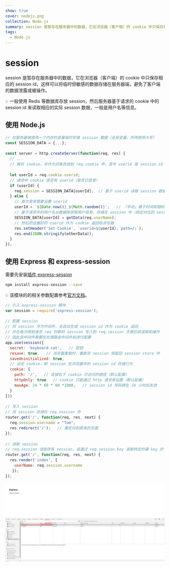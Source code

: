 ```yaml
---
show: true
cover: nodejs.png
collection: Node.js
summary: session 是暂存在服务器中的数据，它在浏览器（客户端）的 cookie 中只保存相应的 session id，这样可以将临时但敏感的数据存储在服务器端，避免了客户端的数据泄露或被操作。
tags:
  - Node.js
---
```


# session
session 是暂存在服务器中的数据，它在浏览器（客户端）的 cookie 中只保存相应的 session id，这样可以将临时但敏感的数据存储在服务器端，避免了客户端的数据泄露或被操作。

:bulb: 一般使用 Redis 等数据库存放 session，然后服务器基于请求的 cookie 中的 session id 来读取相应的实际 session 数据，一般是用户名等信息。

## 使用 Node.js

```js
// 在服务器端使用一个内存的变量临时存储 session 数据（全局变量，所用使用大写）
const SESSION_DATA = {...};

const server = http.createServer(function(req, res) {
  // ...
  // 解析 cookie，并作为对象存放到 req.cookie 中，其中 userid 是 session id

  let userId = req.cookie.userid;
  // 请求中 cookie 是否有 userid（是否已登录）
  if (userId) {
    req.session = SESSION_DATA[userId];  // 基于 userid 读取 session 数据
  } else {
    // 首次登录需要设置 userid
    userId = `${Date.now()}_${Math.random()}`;   // 「手动」基于时间和随机数生成 session id
    // 基于请求中的用户名从数据库获取用户信息，存储在 session 中（绑定对应的 session id）
    SESSION_DATA[userId] = getData(req.userName);
    // 然后把设置好的 userid 作为 cookie 返回给浏览器
    res.setHeader('Set-Cookie', `userid=${userId}; path=/;`);
    res.end(JSON.stringify(otherData));
  }
});
```

## 使用 Express 和 express-session
需要先安装[插件 express-session](https://www.npmjs.com/package/express-session)

```bash
npm install express-session --save
```

:bulb: 该模块的的相关参数配置参考[官方文档](https://github.com/expressjs/session#readme)。

```js
// 引入 express-session 模块
var session = require('express-session');

// 配置 session
// 将 session 作为中间件，会自动生成 session id 作为 cookie 返回
// 并在每次得到请求 req 时都将 session 写入到 req.session 方便后续读取和操作
// 因此该中间件需要在处理路由中间件前进行配置
app.use(session({
  secret: 'keyboard cat',   // 密钥
  resave: true,   // 浏览器重载时，重新将 session 保留回 session store 中
  saveUninitialized: true,
  // 设定 cookie，即 session 在浏览器中的 session id 存储行为
  cookie: {
    path: '/',   // 该域名下 cookie 可访问的路径（默认配置）
    httpOnly: true   // cookie 只能通过 http 请求来设置（默认配置）
    maxAge: 24 * 60 * 60 *1000,   // session id 号码牌在 24 小时后失效
  }
}))

// 写入 session
// 将 session 存储在 req.session 中
router.get('/', function(req, res, next) {
  req.session.username = "Tom";
  res.redirect('/');   // 重定向到原来的页面
});

// 读取 session
// req.session 读取所有 session，或通过 req.session.key 读取特定的键 key 的 session 值
router.get('/', function(req, res, next) {
  res.render('index', {
    userName: req.session.username
   });
});
```

![使用 express-session 自动生成 session id 作为 cookie，即 connect.sid](./images/20200927111100141_28762.png)